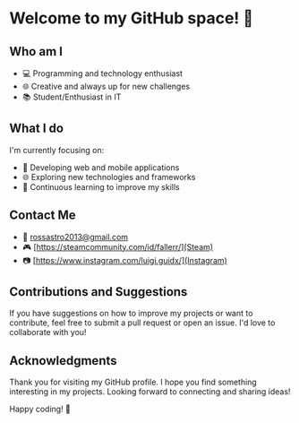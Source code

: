 # Welcome to my GitHub space! 👋

## Who am I

- 💻 Programming and technology enthusiast
- 🌐 Creative and always up for new challenges
- 📚 Student/Enthusiast in IT

## What I do

I'm currently focusing on:

- 🚀 Developing web and mobile applications
- 🌐 Exploring new technologies and frameworks
- 📖 Continuous learning to improve my skills

## Contact Me

- 📧 [rossastro2013@gmail.com](Email)
- 🎮 [https://steamcommunity.com/id/fallerr/](Steam)
- 📷 [https://www.instagram.com/luigi.guidx/](Instagram)

## Contributions and Suggestions

If you have suggestions on how to improve my projects or want to contribute, feel free to submit a pull request or open an issue. I'd love to collaborate with you!

## Acknowledgments

Thank you for visiting my GitHub profile. I hope you find something interesting in my projects. Looking forward to connecting and sharing ideas!

Happy coding! 🚀
